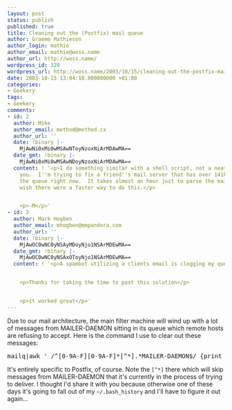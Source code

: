 ```yaml
---
layout: post
status: publish
published: true
title: Cleaning out the (Postfix) mail queue
author: Graeme Mathieson
author_login: mathie
author_email: mathie@woss.name
author_url: http://woss.name/
wordpress_id: 328
wordpress_url: http://woss.name/2003/10/15/cleaning-out-the-postfix-mail-queue/
date: 2003-10-15 13:04:18.000000000 +01:00
categories:
- Geekery
tags:
- Geekery
comments:
- id: 2
  author: Mike
  author_email: method@method.cx
  author_url: ''
  date: !binary |-
    MjAwNi0xMi0wMSAwNToyNzoxNiArMDAwMA==
  date_gmt: !binary |-
    MjAwNi0xMi0wMSAwNDoyNzoxNiArMDAwMA==
  content: ! '<p>I do something similar with a shell script, not a neat 1 liner like
    you.  I''m trying to fix a friend''s mail server that has over 141k messages in
    the queue right now.  It takes almost an hour just to parse the mailq output.  I
    wish there were a faster way to do this.</p>


    <p>-M</p>'
- id: 3
  author: Mark Hogben
  author_email: mhogben@mmpandora.com
  author_url: ''
  date: !binary |-
    MjAwOC0wNC0yNSAyMDoyNjo1NSArMDEwMA==
  date_gmt: !binary |-
    MjAwOC0wNC0yNSAxOToyNjo1NSArMDEwMA==
  content: ! '<p>A spambot utilizing a clients email is clogging my ques.</p>


    <p>Thanks for taking the time to post this solution</p>


    <p>it worked great</p>'
---
```

<p>Due to our mail architecture, the main filter machine will wind up with a lot of messages from MAILER-DAEMON sitting in its queue which remote hosts are refusing to accept.  Here is the command I use to clear out these messages:</p>

<pre>mailq|awk ' /^[0-9A-F][0-9A-F]*[^*].*MAILER-DAEMON$/ {print $1}'|sudo xargs -rn1 postsuper -d</pre>

<p>It's entirely specific to Postfix, of course.  Note the <code>[^*]</code> there which will skip messages from MAILER-DAEMON that it's currently in the process of trying to deliver.  I thought I'd share it with you because otherwise one of these days it's going to fall out of my <code>~/.bash_history</code> and I'll have to figure it out again...</p>
